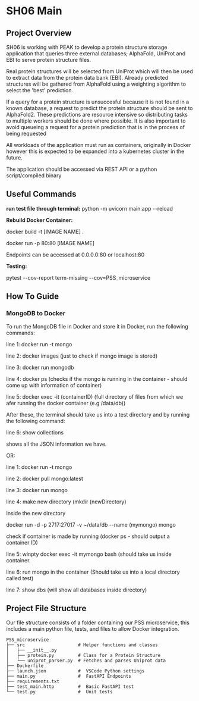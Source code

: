 # SH06 Main


## Project Overview
SH06 is working with PEAK to develop a protein structure storage application that queries three external databases; AlphaFold, UniProt and EBI to serve protein structure files. 

Real protein structures will be selected from UniProt which will then be used to extract data from the protein data bank (EBI).
Already predicted structures will be gathered from AlphaFold using a weighting algorithm to select the 'best' prediction.

If a query for a protein structure is unsuccesful because it is not found in a known database, a request to predict the protein structure should be sent to AlphaFold2. These predictions are resource intensive so distributing tasks to multiple workers should be done where possible. It is also important to avoid queueing a request for a protein prediction that is in the process of being requested

All workloads of the application must run as containers, originally in Docker however this is expected to be expanded into a kubernetes cluster in the future.

The application should be accessed via REST API or a python script/compiled binary


## Useful Commands

**run test file through terminal:** python -m uvicorn main:app --reload

**Rebuild Docker Container:**

docker build -t [IMAGE NAME] .

docker run -p 80:80 [IMAGE NAME]

Endpoints can be accessed at 0.0.0.0:80 or localhost:80

**Testing:** 

pytest --cov-report term-missing --cov=PSS_microservice

## How To Guide

### MongoDB to Docker

To run the MongoDB file in Docker and store it in Docker, run the following commands:

line 1: docker run -t mongo 

line 2: docker images (just to check if mongo image is stored)

line 3: docker run mongodb 

line 4: docker ps (checks if the mongo is running in the container - should come up with information of container)

line 5: docker exec -it (containerID) (full directory of files from which we afer running the docker container (e.g /data/db))

After these, the terminal should take us into a test directory and by running the following command:

line 6: show collections 

shows all the JSON information we have.

OR:

line 1: docker run -t mongo

line 2: docker pull mongo:latest

line 3: docker run mongo

line 4: make new directory (mkdir (newDirectory)

Inside the new directory

docker run -d -p 2717:27017 -v ~/data/db --name (mymongo) mongo

check if container is made by running (docker ps - should output a container ID)

line 5: winpty docker exec -it mymongo bash (should take us inside container.

line 6: run mongo in the container
(Should take us into a local directory called test)

line 7: show dbs (will show all databases inside directory)

## Project File Structure
Our file structure consists of a folder containing our PSS microservice, this includes a main python file, tests, and files to allow Docker integration.

    PSS_microservice
    ├── src                    # Helper functions and classes
    │   ├── __init__.py        
    │   ├── protein.py         # Class for a Protein Structure
    │   └── uniprot_parser.py  # Fetches and parses Uniprot data
    ├── Dockerfile             
    ├── launch.json            #  VSCode Python settings
    ├── main.py                #  FastAPI Endpoints
    ├── requirements.txt       
    ├── test_main.http         #  Basic FastAPI test
    └── test.py                #  Unit tests

